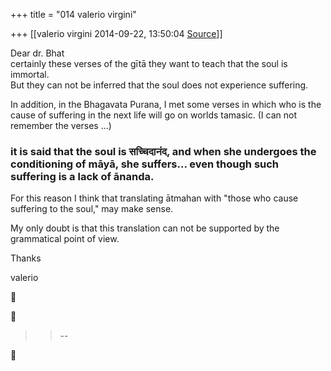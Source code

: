 +++
title = "014 valerio virgini"

+++
[[valerio virgini	2014-09-22, 13:50:04 [Source](https://groups.google.com/g/samskrita/c/XOelLTCpBv4)]]



Dear dr. Bhat  
certainly these verses of the gītā they want to teach that the soul is immortal.  
But they can not be inferred that the soul does not experience suffering.  
  

In addition, in the Bhagavata Purana, I met some verses in which who is the cause of suffering in the next life will go on worlds tamasic. (I can not remember the verses ...)

### it is said that the soul is सच्चिदानंद,  and when she undergoes the conditioning of māyā, she suffers... even though such suffering is a lack of ānanda.

For this reason I think that translating ātmahan with "those who cause suffering to the soul," may make sense.  
  
My only doubt is that this translation can not be supported by the grammatical point of view.

Thanks

valerio

  

  

  





> 
> > 
> > --  
> > 
> > 



